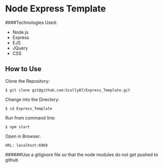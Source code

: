 Node Express Template
==============

####Technologies Used:

  - Node.js
  - Express
  - EJS
  - JQuery
  - CSS

How to Use
-----------

Clone the Repository:
```shell
$ git clone git@github.com:Scully87/Express_Template.git
```

Change into the Directory:
```shell
$ cd Express_Template
```

Run from command line:
```
$ npm start
```

Open in Browser:
```
URL: localhost:6969
```

######Use a gitignore file so that the node modules do not get pushed to github